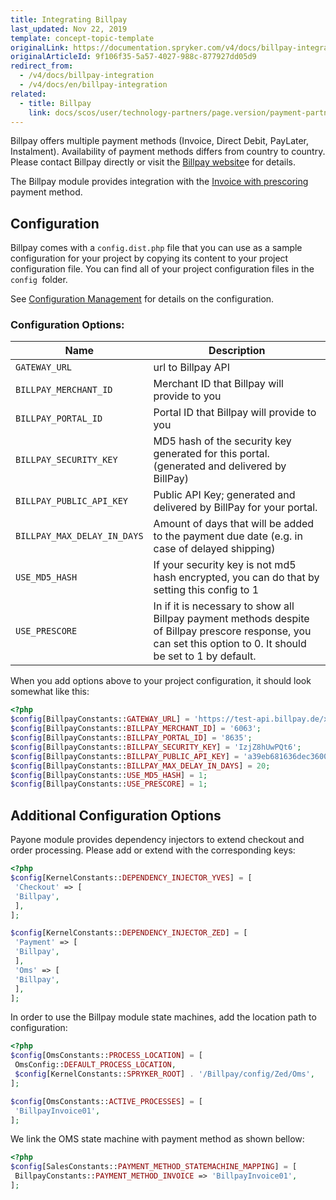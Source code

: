 ```yaml
---
title: Integrating Billpay
last_updated: Nov 22, 2019
template: concept-topic-template
originalLink: https://documentation.spryker.com/v4/docs/billpay-integration
originalArticleId: 9f106f35-5a57-4027-988c-877927dd05d9
redirect_from:
  - /v4/docs/billpay-integration
  - /v4/docs/en/billpay-integration
related:
  - title: Billpay
    link: docs/scos/user/technology-partners/page.version/payment-partners/billpay/billpay.html
---
```


Billpay offers multiple payment methods (Invoice, Direct Debit, PayLater, Instalment). Availability of payment methods differs from country to country. Please contact Billpay directly or visit the [Billpay website](https://www.billpay.de/en/)e  for details.

The Billpay module provides integration with the [Invoice with prescoring](https://www.billpay.de/en/business-clients/payment-information/index.html) payment method.

## Configuration

Billpay comes with a `config.dist.php` file that you can use as a sample configuration for your project by copying its content to your project configuration file. You can find all of your project configuration files in the `config `folder.

See [Configuration Management](/docs/scos/dev/back-end-development/data-manipulation/configuration-management.html) for details on the configuration.

### Configuration Options:

| Name | Description |
| --- | --- |
| `GATEWAY_URL` | url to Billpay API |
| `BILLPAY_MERCHANT_ID` | Merchant ID that Billpay will provide to you |
| `BILLPAY_PORTAL_ID` | Portal ID that Billpay will provide to you |
| `BILLPAY_SECURITY_KEY` | MD5 hash of the security key generated for this portal. (generated and delivered by BillPay) |
| `BILLPAY_PUBLIC_API_KEY` | Public API Key; generated and delivered by BillPay for your portal. |
| `BILLPAY_MAX_DELAY_IN_DAYS` | Amount of days that will be added to the payment due date (e.g. in case of delayed shipping) |
| `USE_MD5_HASH` | If your security key is not md5 hash encrypted, you can do that by setting this config to 1 |
| `USE_PRESCORE` | In if it is necessary to show all Billpay payment methods despite of Billpay prescore response, you can set this option to 0. It should be set to 1 by default. |

When you add options above to your project configuration, it should look somewhat like this:
```php
<?php
$config[BillpayConstants::GATEWAY_URL] = 'https://test-api.billpay.de/xml/offline';
$config[BillpayConstants::BILLPAY_MERCHANT_ID] = '6063';
$config[BillpayConstants::BILLPAY_PORTAL_ID] = '8635';
$config[BillpayConstants::BILLPAY_SECURITY_KEY] = 'IzjZ8hUwPQt6';
$config[BillpayConstants::BILLPAY_PUBLIC_API_KEY] = 'a39eb681636dec360000008635';
$config[BillpayConstants::BILLPAY_MAX_DELAY_IN_DAYS] = 20;
$config[BillpayConstants::USE_MD5_HASH] = 1;
$config[BillpayConstants::USE_PRESCORE] = 1;
```

## Additional Configuration Options

Payone module provides dependency injectors to extend checkout and order processing. Please add or extend with the corresponding keys:
```php
<?php
$config[KernelConstants::DEPENDENCY_INJECTOR_YVES] = [
 'Checkout' => [
 'Billpay',
 ],
];

$config[KernelConstants::DEPENDENCY_INJECTOR_ZED] = [
 'Payment' => [
 'Billpay',
 ],
 'Oms' => [
 'Billpay',
 ],
];
```

In order to use the Billpay module state machines,  add the location path to configuration:
```php
<?php
$config[OmsConstants::PROCESS_LOCATION] = [
 OmsConfig::DEFAULT_PROCESS_LOCATION,
 $config[KernelConstants::SPRYKER_ROOT] . '/Billpay/config/Zed/Oms',
];

$config[OmsConstants::ACTIVE_PROCESSES] = [
 'BillpayInvoice01',
];
```

We link the OMS state machine with payment method as shown bellow:
```php
<?php
$config[SalesConstants::PAYMENT_METHOD_STATEMACHINE_MAPPING] = [
 BillpayConstants::PAYMENT_METHOD_INVOICE => 'BillpayInvoice01',
];
```

